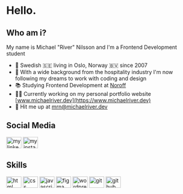 # Hello.

## Who am i?

My name is Michael "River" Nilsson and I'm a Frontend Development student

- 📍 Swedish 🇸🇪 living in Oslo, Norway 🇧🇻 since 2007
- 🤙 With a wide background from the hospitality industry I'm now following my dreams to work with coding and design
- 📚 Studying Frontend Development at [Noroff](https://www.noroff.no)
- 👨‍💻 Currently working on my personal portfolio website [www.michaelriver.dev](https://www.michaelriver.dev)
- 📮 Hit me up at [mrn@michaelriver.dev](mailto:mrn@michaelriver.dev)

## Social Media

<a href="https://www.linkedin.com/in/michaelrivernilsson" target="_blank"><img src="https://raw.githubusercontent.com/rahuldkjain/github-profile-readme-generator/master/src/images/icons/Social/linked-in-alt.svg" alt="my linkedin" height="30" width="40"></a> <a href="https://www.instagram.com/michaelriver.se" target="_blank"><img src="https://raw.githubusercontent.com/rahuldkjain/github-profile-readme-generator/master/src/images/icons/Social/instagram.svg" alt="my instagram" height="30" width="40"></a>

## Skills

<a href="https://developer.mozilla.org/en-US/docs/Web/HTML" target="_blank"><img src="https://raw.githubusercontent.com/rahuldkjain/github-profile-readme-generator/master/src/images/icons/FrontendDevelopment/html.svg" alt="html" height="30" width="40"></a> <a href="https://developer.mozilla.org/en-US/docs/Web/CSS" target="_blank"><img src="https://raw.githubusercontent.com/rahuldkjain/github-profile-readme-generator/master/src/images/icons/FrontendDevelopment/css.svg" alt="css" height="30" width="40"></a> <a href="https://developer.mozilla.org/en-US/docs/Web/JavaScript" target="_blank"><img src="https://raw.githubusercontent.com/rahuldkjain/github-profile-readme-generator/master/src/images/icons/ProgrammingLanguages/javascript.svg" alt="javascript" height="30" width="40"></a> <a href="https://www.figma.com" target="_blank"><img src="https://raw.githubusercontent.com/rahuldkjain/github-profile-readme-generator/master/src/images/icons/Software/figma.svg" alt="figma" height="30" width="40"></a> <a href="https://www.wordpress.org" target="_blank"><img src="https://raw.githubusercontent.com/rahuldkjain/github-profile-readme-generator/master/src/images/icons/Social/wordpress.svg" alt="wordpress" height="30" width="40"></a> <a gref="https://git-scm.com/" target="_blank"><img src="https://raw.githubusercontent.com/rahuldkjain/github-profile-readme-generator/master/src/images/icons/Other/git.svg" alt="git" height="30" width="40"></a> <a href="www.github.com" target="_blank"><img src="https://raw.githubusercontent.com/rahuldkjain/github-profile-readme-generator/master/src/images/icons/Social/github.svg" alt="github" height="30" width="40"></a>
